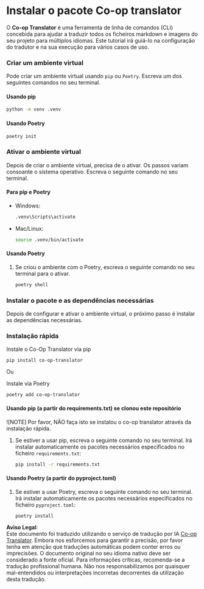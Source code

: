 <!--
CO_OP_TRANSLATOR_METADATA:
{
  "original_hash": "b6d85d887d2664539a438dae5d0dfa50",
  "translation_date": "2025-06-12T18:33:44+00:00",
  "source_file": "getting_started/command-line-guide/install-package.md",
  "language_code": "pt"
}
-->
# Instalar o pacote Co-op translator

O **Co-op Translator** é uma ferramenta de linha de comandos (CLI) concebida para ajudar a traduzir todos os ficheiros markdown e imagens do seu projeto para múltiplos idiomas. Este tutorial irá guiá-lo na configuração do tradutor e na sua execução para vários casos de uso.

### Criar um ambiente virtual

Pode criar um ambiente virtual usando `pip` ou `Poetry`. Escreva um dos seguintes comandos no seu terminal.

#### Usando pip

```bash
python -m venv .venv
```

#### Usando Poetry

```bash
poetry init
```

### Ativar o ambiente virtual

Depois de criar o ambiente virtual, precisa de o ativar. Os passos variam consoante o sistema operativo. Escreva o seguinte comando no seu terminal.

#### Para pip e Poetry

- Windows:

    ```bash
    .venv\Scripts\activate
    ```

- Mac/Linux:

    ```bash
    source .venv/bin/activate
    ```

#### Usando Poetry

1. Se criou o ambiente com o Poetry, escreva o seguinte comando no seu terminal para o ativar.

    ```bash
    poetry shell
    ```

### Instalar o pacote e as dependências necessárias

Depois de configurar e ativar o ambiente virtual, o próximo passo é instalar as dependências necessárias.

### Instalação rápida

Instale o Co-Op Translator via pip

```
pip install co-op-translator
```
Ou 

Instale via Poetry
```
poetry add co-op-translator
```

#### Usando pip (a partir do requirements.txt) se clonou este repositório

![NOTE] Por favor, NÃO faça isto se instalou o co-op translator através da instalação rápida.

1. Se estiver a usar pip, escreva o seguinte comando no seu terminal. Irá instalar automaticamente os pacotes necessários especificados no ficheiro `requirements.txt`:

    ```bash
    pip install -r requirements.txt
    ```

#### Usando Poetry (a partir do pyproject.toml)

1. Se estiver a usar Poetry, escreva o seguinte comando no seu terminal. Irá instalar automaticamente os pacotes necessários especificados no ficheiro `pyproject.toml`:

    ```bash
    poetry install
    ```

**Aviso Legal**:  
Este documento foi traduzido utilizando o serviço de tradução por IA [Co-op Translator](https://github.com/Azure/co-op-translator). Embora nos esforcemos para garantir a precisão, por favor tenha em atenção que traduções automáticas podem conter erros ou imprecisões. O documento original no seu idioma nativo deve ser considerado a fonte oficial. Para informações críticas, recomenda-se a tradução profissional humana. Não nos responsabilizamos por quaisquer mal-entendidos ou interpretações incorretas decorrentes da utilização desta tradução.